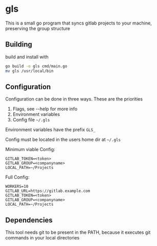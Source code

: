 # gls

This is a small go program that syncs gitlab projects to your machine, preserving the group structure

## Building

build and install with

```sh
go build -o gls cmd/main.go
mv gls /usr/local/bin
```


## Configuration

Configuration can be done in three ways. These are the priorities

1. Flags, see --help for more info
2. Environment variables 
3. Config file `~/.gls`


Environment variables have the prefix `GLS_`

Config must be located in the users home dir at `~/.gls`

Minimum viable Config:
```
GITLAB_TOKEN=<token>
GITLAB_GROUP=<companyname>
LOCAL_PATH=~/Projects
```

Full Config:
```
WORKERS=10
GITLAB_URL=https://gitlab.example.com
GITLAB_TOKEN=<token>
GITLAB_GROUP=<companyname>
LOCAL_PATH=~/Projects
```

## Dependencies

This tool needs git to be present in the PATH, because it executes git commands in your local directories
